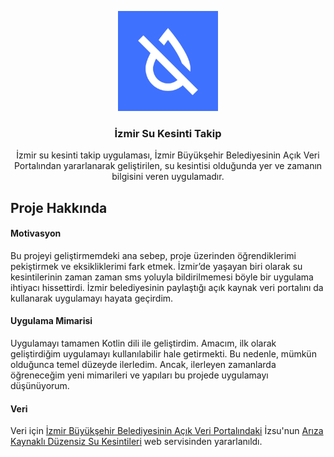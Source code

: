 <p align="center">
  <a href="https://github.com/rabiakambur/Izmir-Su-Kesinti-Takip">
    <img src="app/src/main/ic_launcher-playstore.png" alt="Logo" width="160" height="160">
  </a>

  <h3 align="center">İzmir Su Kesinti Takip</h3>

  <p align="center">
İzmir su kesinti takip uygulaması, İzmir Büyükşehir Belediyesinin Açık Veri Portalından yararlanarak geliştirilen, su kesintisi olduğunda yer ve zamanın bilgisini veren uygulamadır.
    <br />
    </p>
</p>

## Proje Hakkında

#### Motivasyon
Bu projeyi geliştirmemdeki ana sebep, proje üzerinden öğrendiklerimi pekiştirmek ve eksikliklerimi fark etmek. İzmir’de yaşayan biri olarak su kesintilerinin zaman zaman sms yoluyla bildirilmemesi böyle bir uygulama ihtiyacı hissettirdi. İzmir belediyesinin paylaştığı açık kaynak veri portalını da kullanarak uygulamayı hayata geçirdim.

#### Uygulama Mimarisi
Uygulamayı tamamen Kotlin dili ile geliştirdim. Amacım, ilk olarak geliştirdiğim uygulamayı kullanılabilir hale getirmekti. Bu nedenle, mümkün olduğunca temel düzeyde ilerledim. Ancak, ilerleyen zamanlarda öğreneceğim yeni mimarileri ve yapıları bu projede uygulamayı düşünüyorum.

#### Veri
Veri için [İzmir Büyükşehir Belediyesinin Açık Veri Portalındaki](https://acikveri.bizizmir.com/) İzsu'nun [Arıza Kaynaklı Düzensiz Su Kesintileri](https://acikveri.bizizmir.com/dataset/ariza-kaynakli-duzensiz-su-kesintileri/resource/adecfa0d-3f19-427f-bf40-25117921f938) web servisinden yararlanıldı.
